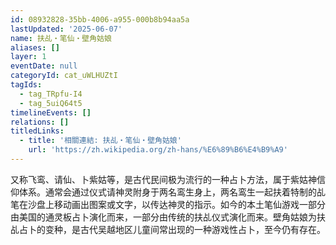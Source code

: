 ```yaml
---
id: 08932828-35bb-4006-a955-000b8b94aa5a
lastUpdated: '2025-06-07'
name: 扶乩・笔仙・壁角姑娘
aliases: []
layer: 1
eventDate: null
categoryId: cat_uWLHUZtI
tagIds:
  - tag_TRpfu-I4
  - tag_5uiQ64t5
timelineEvents: []
relations: []
titledLinks:
  - title: '相關連結: 扶乩・笔仙・壁角姑娘'
    url: 'https://zh.wikipedia.org/zh-hans/%E6%89%B6%E4%B9%A9'
---
```

又称飞鸾、请仙、卜紫姑等，是古代民间极为流行的一种占卜方法，属于紫姑神信仰体系。通常会通过仪式请神灵附身于两名鸾生身上，两名鸾生一起扶着特制的乩笔在沙盘上移动画出图案或文字，以传达神灵的指示。如今的本土笔仙游戏一部分由美国的通灵板占卜演化而来，一部分由传统的扶乩仪式演化而来。壁角姑娘为扶乩占卜的变种，是古代吴越地区儿童间常出现的一种游戏性占卜，至今仍有存在。
